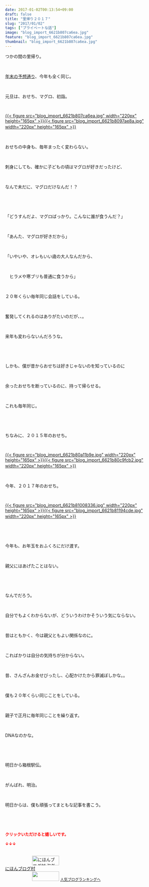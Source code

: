 ```yaml
---
date: 2017-01-02T00:13:54+09:00
draft: false
title: "里帰り２０１７"
slug: "2017/01/02"
tags: ["プライベートな話"]
image: "blog_import_6621b807ca6ea.jpg"
feature: "blog_import_6621b807ca6ea.jpg"
thumbnail: "blog_import_6621b807ca6ea.jpg"
---
```

<p>つかの間の里帰り。</p><p> </p><p><a href="entry-12233647093.html" target="_blank"><span style="text-decoration:underline;">年末の予想通り</span></a>、今年も全く同じ。</p><p> </p><p>元旦は、おせち、マグロ、初詣。</p><p> </p><p><a href="blog_import_6621b80804fdc.jpg">{{< figure src="blog_import_6621b807ca6ea.jpg" width="220px" height="165px" >}}</a><a href="blog_import_6621b809c05e7.jpg">{{< figure src="blog_import_6621b8097ae8a.jpg" width="220px" height="165px" >}}</a>　　</p><p> </p><p>おせちの中身も、毎年まったく変わらない。</p><p> </p><p>刺身にしても、確かに子どもの頃はマグロが好きだったけど、</p><p> </p><p>なんで未だに、マグロだけなんだ！？</p><p> </p><p> </p><p>「どうすんだよ、マグロばっかり。こんなに誰が食うんだ？」　</p><p> </p><p>「あんた、マグロが好きだから」</p><p> </p><p>「いやいや、オレもいい歳の大人なんだから、</p><p> </p><p>　ヒラメや寒ブリも普通に食うから」</p><p> </p><p>２０年くらい毎年同じ会話をしている。</p><p> </p><p>奮発してくれるのはありがたいのだが、、。</p><p> </p><p>来年も変わらないんだろうな。</p><p> </p><p> </p><p>しかも、僕が昔からおせちは好きじゃないのを知っているのに</p><p> </p><p>余ったおせちを断っているのに、持って帰らせる。</p><p> </p><p>これも毎年同じ。</p><p> </p><p> </p><p>ちなみに、２０１５年のおせち。</p><p> </p><p><a href="blog_import_6621b80b57111.jpg">{{< figure src="blog_import_6621b80a11b9e.jpg" width="220px" height="165px" >}}</a><a href="blog_import_6621b80de5396.jpg">{{< figure src="blog_import_6621b80c9fcb2.jpg" width="220px" height="165px" >}}</a>　</p><p> </p><p>今年、２０１７年のおせち。</p><p> </p><p><a href="blog_import_6621b81024be0.jpg">{{< figure src="blog_import_6621b81008336.jpg" width="220px" height="165px" >}}</a><a href="blog_import_6621b811b6d87.jpg">{{< figure src="blog_import_6621b81194cde.jpg" width="220px" height="165px" >}}</a>　</p><p> </p><p> </p><p>今年も、お年玉をおふくろにだけ渡す。</p><p> </p><p>親父にはあげたことはない。</p><p> </p><p> </p><p>なんでだろう。</p><p> </p><p>自分でもよくわからないが、どういうわけかそういう気にならない。</p><p> </p><p>昔はともかく、今は親父ともよい関係なのに。</p><p> </p><p>こればかりは自分の気持ちが分からない。</p><p> </p><p>昔、さんざんお金せびったし、心配かけたから罪滅ぼしかな。。</p><p> </p><p>僕も２０年くらい同じことをしている。</p><p> </p><p>親子で正月に毎年同じことを繰り返す。</p><p> </p><p>DNAなのかな。</p><p> </p><p> </p><p>明日から箱根駅伝。</p><p> </p><p>がんばれ、明治。</p><p> </p><p>明日からは、僕も頑張ってまともな記事を書こう。</p><p> </p><p> </p><p><font color="#ff0000" size="2"><strong>クリックいただけると嬉しいです。</strong></font></p><p><font color="#ff0000" size="2"><strong>↓↓↓</strong></font></p><p><br/><a href="ranking.html?p_cid=01260127" target="_blank"><img width="88" height="31" alt="にほんブログ村 海外生活ブログ バリ島情報へ" src="data:image/svg+xml;charset=utf-8,%3Csvg%20xmlns%3D%22http%3A%2F%2Fwww.w3.org%2F2000%2Fsvg%22%20title%3D%22Placeholder%20for%20Images%22%20role%3D%22presentation%22%20viewBox%3D%220%200%2088%2031%22%20%2F%3E" border="0" data-src="https://img-proxy.blog-video.jp/images?url=http%3A%2F%2Foverseas.blogmura.com%2Fbali%2Fimg%2Fbali88_31.gif" style="aspect-ratio: auto 88 / 31;"/><noscript><img width="88" height="31" alt="にほんブログ村 海外生活ブログ バリ島情報へ" src="https://img-proxy.blog-video.jp/images?url=http%3A%2F%2Foverseas.blogmura.com%2Fbali%2Fimg%2Fbali88_31.gif" border="0"></noscript></a><br/><a href="ranking.html?p_cid=01260127" target="_blank">にほんブログ村</a><br/><a title="人気ブログランキングへ" href="link.php?1804582"><img width="88" height="31" src="data:image/svg+xml;charset=utf-8,%3Csvg%20xmlns%3D%22http%3A%2F%2Fwww.w3.org%2F2000%2Fsvg%22%20title%3D%22Placeholder%20for%20Images%22%20role%3D%22presentation%22%20viewBox%3D%220%200%2088%2031%22%20%2F%3E" border="0" data-src="https://blog.with2.net/img/banner/banner_22.gif" style="aspect-ratio: auto 88 / 31;"/><noscript><img width="88" height="31" src="https://blog.with2.net/img/banner/banner_22.gif" border="0"></noscript></a> <a style="font-size: 12px;" href="link.php?1804582">人気ブログランキングへ</a></p>

